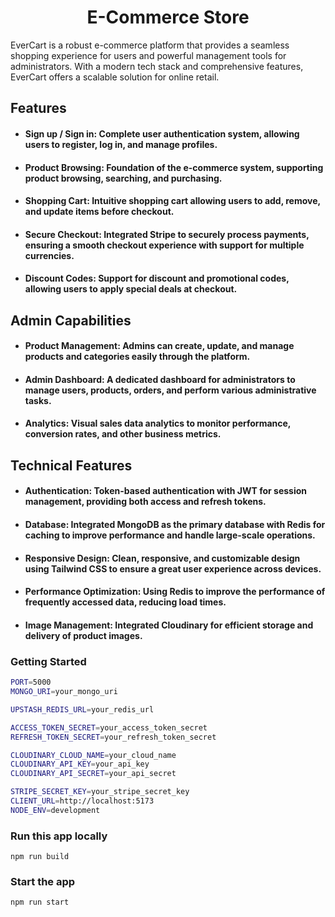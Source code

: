 <h1 align="center">E-Commerce Store</h1>

<p>EverCart is a robust e-commerce platform that provides a seamless shopping experience for users and powerful management tools for administrators. With a modern tech stack and comprehensive features, EverCart offers a scalable solution for online retail.</p>

<h2 id="features">Features</h2>

<ul>
  <li>
    <h4 id="sign-up--sign-in">Sign up / Sign in: Complete user authentication system, allowing users to register, log in, and manage profiles.</h4>
  </li>
  <li>
    <h4 id="product-browsing">Product Browsing: Foundation of the e-commerce system, supporting product browsing, searching, and purchasing.</h4>
  </li>
  <li>
    <h4 id="shopping-cart">Shopping Cart: Intuitive shopping cart allowing users to add, remove, and update items before checkout.</h4>
  </li>
  <li>
    <h4 id="secure-checkout">Secure Checkout: Integrated Stripe to securely process payments, ensuring a smooth checkout experience with support for multiple currencies.</h4>
  </li>
  <li>
    <h4 id="discount-codes">Discount Codes: Support for discount and promotional codes, allowing users to apply special deals at checkout.</h4>
  </li>
</ul>

<h2 id="admin-capabilities">Admin Capabilities</h2>

<ul>
  <li>
    <h4 id="product-management">Product Management: Admins can create, update, and manage products and categories easily through the platform.</h4>
  </li>
  <li>
    <h4 id="admin-dashboard">Admin Dashboard: A dedicated dashboard for administrators to manage users, products, orders, and perform various administrative tasks.</h4>
  </li>
  <li>
    <h4 id="analytics">Analytics: Visual sales data analytics to monitor performance, conversion rates, and other business metrics.</h4>
  </li>
</ul>

<h2 id="technical-features">Technical Features</h2>

<ul>
  <li>
    <h4 id="authentication">Authentication: Token-based authentication with JWT for session management, providing both access and refresh tokens.</h4>
  </li>
  <li>
    <h4 id="database">Database: Integrated MongoDB as the primary database with Redis for caching to improve performance and handle large-scale operations.</h4>
  </li>
  <li>
    <h4 id="responsive-design">Responsive Design: Clean, responsive, and customizable design using Tailwind CSS to ensure a great user experience across devices.</h4>
  </li>
  <li>
    <h4 id="performance-optimization">Performance Optimization: Using Redis to improve the performance of frequently accessed data, reducing load times.</h4>
  </li>
  <li>
    <h4 id="image-management">Image Management: Integrated Cloudinary for efficient storage and delivery of product images.</h4>
  </li>
</ul>

### Getting Started
```bash
PORT=5000
MONGO_URI=your_mongo_uri

UPSTASH_REDIS_URL=your_redis_url

ACCESS_TOKEN_SECRET=your_access_token_secret
REFRESH_TOKEN_SECRET=your_refresh_token_secret

CLOUDINARY_CLOUD_NAME=your_cloud_name
CLOUDINARY_API_KEY=your_api_key
CLOUDINARY_API_SECRET=your_api_secret

STRIPE_SECRET_KEY=your_stripe_secret_key
CLIENT_URL=http://localhost:5173
NODE_ENV=development
```

### Run this app locally

```shell
npm run build
```

### Start the app

```shell
npm run start
```
